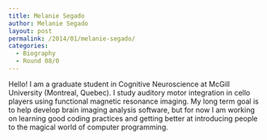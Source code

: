```yaml
---
title: Melanie Segado
author: Melanie Segado
layout: post
permalink: /2014/01/melanie-segado/
categories:
  - Biography
  - Round 08/0
---
```

Hello! I am a graduate student in Cognitive Neuroscience at McGill University (Montreal, Quebec). I study auditory motor integration in cello players using functional magnetic resonance imaging. My long term goal is to help develop brain imaging analysis software, but for now I am working on learning good coding practices and getting better at introducing people to the magical world of computer programming.